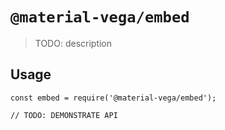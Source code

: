 # `@material-vega/embed`

> TODO: description

## Usage

```
const embed = require('@material-vega/embed');

// TODO: DEMONSTRATE API
```
